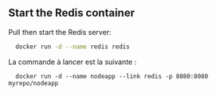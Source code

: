 ## Start the Redis container

Pull then start the Redis server:
```sh
  docker run -d --name redis redis
```

La commande à lancer est la suivante :
```
  docker run -d --name nodeapp --link redis -p 8080:8080 myrepo/nodeapp
```
